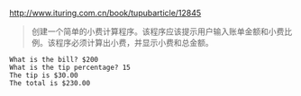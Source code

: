 http://www.ituring.com.cn/book/tupubarticle/12845

> 创建一个简单的小费计算程序。该程序应该提示用户输入账单金额和小费比例。该程序必须计算出小费，并显示小费和总金额。


```
What is the bill? $200
What is the tip percentage? 15
The tip is $30.00
The total is $230.00
```
